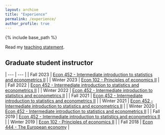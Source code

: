 ```yaml
---
layout: archive
title: "Experience"
permalink: /experience/
author_profile: true
---
```


{% include base_path %}

Read my [teaching statement][teaching_statement].

## Graduate student instructor

| --- | --- |
| Fall 2023 | [Econ 452 - Intermediate introduction to statistics and econometrics II][452_course_guide_7] |
| Winter 2023 | [Econ 102 - Principles of economics II][102_course_guide_2] |
| Fall 2022 | [Econ 452 - Intermediate introduction to statistics and econometrics II][452_course_guide_6] |
| Winter 2022 | [Econ 452 - Intermediate introduction to statistics and econometrics II][452_course_guide_5] |
| Fall 2021 | [Econ 452 - Intermediate introduction to statistics and econometrics II][452_course_guide_4] |
| Winter 2021 | [Econ 452 - Intermediate introduction to statistics and econometrics II][452_course_guide_3] |
| Winter 2020 | [Econ 452 - Intermediate introduction to statistics and econometrics II][452_course_guide_2] |
| Fall 2019 | [Econ 452 - Intermediate introduction to statistics and econometrics II][452_course_guide_1] |
| Winter 2019 | [Econ 102 - Principles of economics II][102_course_guide_1] |
| Fall 2018 | [Econ 444 - The European economy][444_course_guide] |

[teaching_statement]: ../files/teaching_statement.pdf
[102_course_guide_1]: https://www.lsa.umich.edu/cg/cg_detail.aspx?content=2220ECON102200&termArray=w_19_2220
[102_course_guide_2]: https://www.lsa.umich.edu/cg/cg_detail.aspx?content=2420ECON102100&termArray=w_23_2420
[444_course_guide]: http://www.lsa.umich.edu/cg/cg_detail.aspx?content=2210ECON444001&termArray=f_18_2210
[452_course_guide_1]: https://www.lsa.umich.edu/cg/cg_detail.aspx?content=2260ECON452001&termArray=f_19_2260
[452_course_guide_2]: https://www.lsa.umich.edu/cg/cg_detail.aspx?content=2270ECON452001&termArray=w_20_2270
[452_course_guide_3]: https://www.lsa.umich.edu/cg/cg_detail.aspx?content=2320ECON452001&termArray=w_21_2320
[452_course_guide_4]: https://www.lsa.umich.edu/cg/cg_detail.aspx?content=2360ECON452001&termArray=f_21_2360
[452_course_guide_5]: https://www.lsa.umich.edu/cg/cg_detail.aspx?content=2370ECON452001&termArray=w_22_2370
[452_course_guide_6]: https://www.lsa.umich.edu/cg/cg_detail.aspx?content=2410ECON452001&termArray=f_22_2410
[452_course_guide_7]: https://www.lsa.umich.edu/cg/cg_detail.aspx?content=2460ECON452001&termArray=f_23_2460